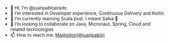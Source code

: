 - 👋 Hi, I’m @juanpabloprado
- 👀 I’m interested in Developer experience, Continuous Delivery and Kotlin
- 🌱 I’m currently learning Scala psst. I meant Salsa 🕺
- 👯 I’m looking to collaborate on Java, Micronaut, Spring, Cloud and related technologies
- 📫 How to reach me: [Mastodon(@juanpablo)](https://mastodon.online/@juanpablo)

<!---
juanpabloprado/juanpabloprado is a ✨ special ✨ repository because its `README.md` (this file) appears on your GitHub profile.
You can click the Preview link to take a look at your changes.
--->
